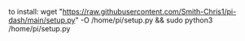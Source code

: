 to install: wget "https://raw.githubusercontent.com/Smith-Chris1/pi-dash/main/setup.py" -O /home/pi/setup.py && sudo python3 /home/pi/setup.py
